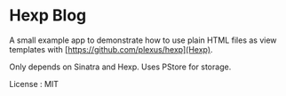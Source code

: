 # Hexp Blog

A small example app to demonstrate how to use plain HTML files as view templates with [https://github.com/plexus/hexp](Hexp).

Only depends on Sinatra and Hexp. Uses PStore for storage.

License : MIT

